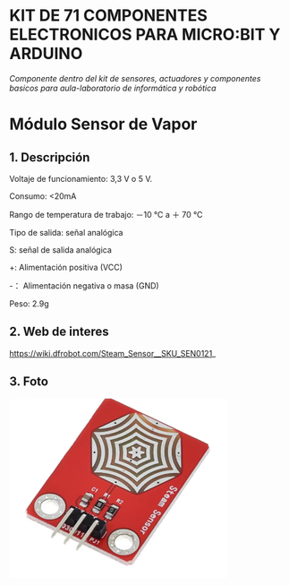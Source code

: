 # **KIT DE 71 COMPONENTES ELECTRONICOS PARA MICRO:BIT Y ARDUINO**
*Componente dentro del kit de sensores, actuadores y componentes basicos para aula-laboratorio de informática y robótica*
# **Módulo Sensor de Vapor**
## **1. Descripción**
Voltaje de funcionamiento: 3,3 V o 5 V.

Consumo: <20mA

Rango de temperatura de trabajo: －10 ℃ a ＋ 70 ℃

Tipo de salida: señal analógica

S: señal de salida analógica

+: Alimentación positiva (VCC)

-： Alimentación negativa o masa (GND)

Peso: 2.9g
## **2. Web de interes**
https://wiki.dfrobot.com/Steam_Sensor__SKU_SEN0121_
## **3. Foto**
![](01_fotos/67-2-sensor-vapor.png)

